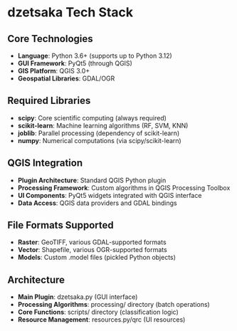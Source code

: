 # dzetsaka Tech Stack

## Core Technologies
- **Language**: Python 3.6+ (supports up to Python 3.12)
- **GUI Framework**: PyQt5 (through QGIS)
- **GIS Platform**: QGIS 3.0+
- **Geospatial Libraries**: GDAL/OGR

## Required Libraries
- **scipy**: Core scientific computing (always required)
- **scikit-learn**: Machine learning algorithms (RF, SVM, KNN)
- **joblib**: Parallel processing (dependency of scikit-learn)
- **numpy**: Numerical computations (via scipy/scikit-learn)

## QGIS Integration
- **Plugin Architecture**: Standard QGIS Python plugin
- **Processing Framework**: Custom algorithms in QGIS Processing Toolbox
- **UI Components**: PyQt5 widgets integrated with QGIS interface
- **Data Access**: QGIS data providers and GDAL bindings

## File Formats Supported
- **Raster**: GeoTIFF, various GDAL-supported formats
- **Vector**: Shapefile, various OGR-supported formats
- **Models**: Custom .model files (pickled Python objects)

## Architecture
- **Main Plugin**: dzetsaka.py (GUI interface)
- **Processing Algorithms**: processing/ directory (batch operations)
- **Core Functions**: scripts/ directory (classification logic)
- **Resource Management**: resources.py/qrc (UI resources)